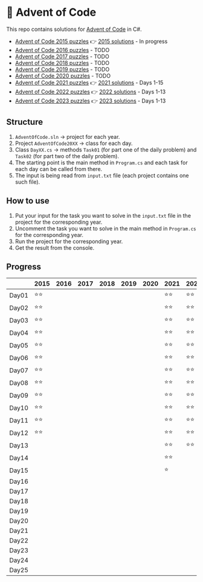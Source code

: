 # :christmas_tree: Advent of Code

This repo contains solutions for [Advent of Code](https://adventofcode.com/) in C#.

- [Advent of Code 2015 puzzles](https://adventofcode.com/2015) :point_right: [2015 solutions](https://github.com/marinakolova/AdventOfCode/tree/main/AdventOfCode2015) - In progress
- [Advent of Code 2016 puzzles](https://adventofcode.com/2016) - TODO
- [Advent of Code 2017 puzzles](https://adventofcode.com/2017) - TODO
- [Advent of Code 2018 puzzles](https://adventofcode.com/2018) - TODO
- [Advent of Code 2019 puzzles](https://adventofcode.com/2019) - TODO
- [Advent of Code 2020 puzzles](https://adventofcode.com/2020) - TODO
- [Advent of Code 2021 puzzles](https://adventofcode.com/2021) :point_right: [2021 solutions](https://github.com/marinakolova/AdventOfCode/tree/main/AdventOfCode2021) - Days 1-15
- [Advent of Code 2022 puzzles](https://adventofcode.com/2022) :point_right: [2022 solutions](https://github.com/marinakolova/AdventOfCode/tree/main/AdventOfCode2022) - Days 1-13
- [Advent of Code 2023 puzzles](https://adventofcode.com/2023) :point_right: [2023 solutions](https://github.com/marinakolova/AdventOfCode/tree/main/AdventOfCode2023) - Days 1-13

## Structure
1. `AdventOfCode.sln` -> project for each year.
2. Project `AdventOfCode20XX` -> class for each day.
3. Class `DayXX.cs` -> methods `Task01` (for part one of the daily problem) and `Task02` (for part two of the daily problem).
4. The starting point is the main method in `Program.cs` and each task for each day can be called from there.
5. The input is being read from `input.txt` file (each project contains one such file).

## How to use
1. Put your input for the task you want to solve in the `input.txt` file in the project for the corresponding year.
2. Uncomment the task you want to solve in the main method in `Program.cs` for the corresponding year.
3. Run the project for the corresponding year.
4. Get the result from the console.

## Progress

|       | 2015         | 2016 | 2017 | 2018 | 2019 | 2020 | 2021         | 2022         | 2023         |
| ----- | ----         | ---- | ---- | ---- | ---- | ---- | ----         | ----         | ----         |
| Day01 | :star::star: |      |      |      |      |      | :star::star: | :star::star: | :star::star: |
| Day02 | :star::star: |      |      |      |      |      | :star::star: | :star::star: | :star::star: |
| Day03 | :star::star: |      |      |      |      |      | :star::star: | :star::star: | :star::star: |
| Day04 | :star::star: |      |      |      |      |      | :star::star: | :star::star: | :star::star: |
| Day05 | :star::star: |      |      |      |      |      | :star::star: | :star::star: | :star::star: |
| Day06 | :star::star: |      |      |      |      |      | :star::star: | :star::star: | :star::star: |
| Day07 | :star::star: |      |      |      |      |      | :star::star: | :star::star: | :star::star: |
| Day08 | :star::star: |      |      |      |      |      | :star::star: | :star::star: | :star::star: |
| Day09 | :star::star: |      |      |      |      |      | :star::star: | :star::star: | :star::star: |
| Day10 | :star::star: |      |      |      |      |      | :star::star: | :star::star: | :star::star: |
| Day11 | :star::star: |      |      |      |      |      | :star::star: | :star::star: | :star::star: |
| Day12 | :star::star: |      |      |      |      |      | :star::star: | :star::star: | :star::star: |
| Day13 |              |      |      |      |      |      | :star::star: | :star::star: | :star:       |
| Day14 |              |      |      |      |      |      | :star::star: |              |              |
| Day15 |              |      |      |      |      |      | :star:       |              |              |
| Day16 |              |      |      |      |      |      |              |              |              |
| Day17 |              |      |      |      |      |      |              |              |              |
| Day18 |              |      |      |      |      |      |              |              |              |
| Day19 |              |      |      |      |      |      |              |              |              |
| Day20 |              |      |      |      |      |      |              |              |              |
| Day21 |              |      |      |      |      |      |              |              |              |
| Day22 |              |      |      |      |      |      |              |              |              |
| Day23 |              |      |      |      |      |      |              |              |              |
| Day24 |              |      |      |      |      |      |              |              |              |
| Day25 |              |      |      |      |      |      |              |              |              |
